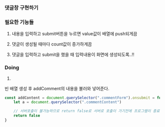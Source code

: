 ### 댓글창 구현하기

### 필요한 기능들
01. 내용을 입력하고 submit버튼을 누르면 value값이 배열에 push되게끔

02. 댓글이 생성될 때마다 count값이 증가하게끔

03. 댓글을 입력하고 submit을 했을 때 입력내용이 화면에 생성되도록..!!


### Doing
01. 
빈 배열 생성 후 addComment의 내용을 불러와 넣어준다. 


```js
const addContent = document.querySelector(".commentForm").onsubmit = function(){
    let a = document.querySelector(".commentContent")

    // 서버호출이 불가능하므로 return false로 서버로 호출이 가기전에 프로그램이 종료되게끔 설정해주었다.
    return false
}
```
